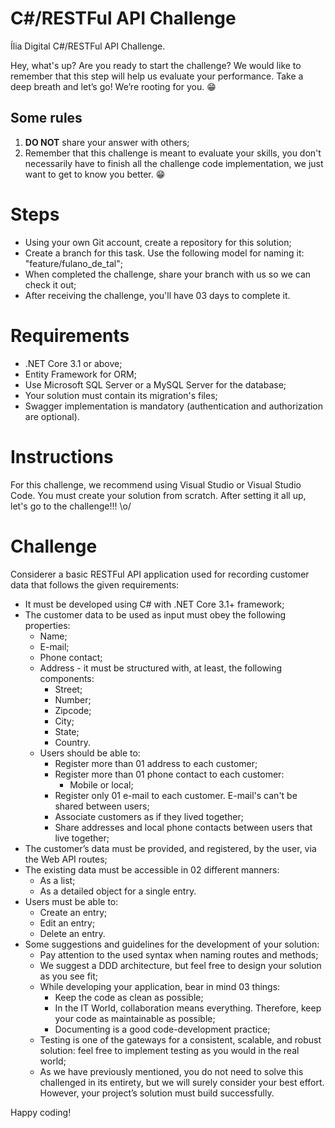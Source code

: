 # C#/RESTFul API Challenge
Ília Digital C#/RESTFul API Challenge.

Hey, what's up? Are you ready to start the challenge? We would like to remember that this step will help us evaluate your performance. Take a deep breath and let’s go! We’re rooting for you. 😁

## Some rules
  1.	**DO NOT** share your answer with others;
  2.	Remember that this challenge is meant to evaluate your skills, you don't necessarily have to finish all the challenge code implementation, we just want to get to know you better. 😁

# Steps
* Using your own Git account, create a repository for this solution;
* Create a branch for this task. Use the following model for naming it: "feature/fulano_de_tal";
* When completed the challenge, share your branch with us so we can check it out;
* After receiving the challenge, you'll have 03 days to complete it. 

# Requirements
*	.NET Core 3.1 or above;
*	Entity Framework for ORM;
*	Use Microsoft SQL Server or a MySQL Server for the database;
*	Your solution must contain its migration's files;
*	Swagger implementation is mandatory (authentication and authorization are optional).

# Instructions
For this challenge, we recommend using Visual Studio or Visual Studio Code. You must create your solution from scratch.
After setting it all up, let's go to the challenge!!! \o/

# Challenge
Considerer a basic RESTFul API application used for recording customer data that follows the given requirements:
* It must be developed using C# with .NET Core 3.1+ framework;
* The customer data to be used as input must obey the following properties:
  * Name;
  * E-mail;
  * Phone contact;
  * Address - it must be structured with, at least, the following components:
    * Street;
    * Number;
    * Zipcode;
    * City;
    * State;
    * Country.
  * Users should be able to:
    * Register more than 01 address to each customer;
    * Register more than 01 phone contact to each customer:
      *  Mobile or local;
    * Register only 01 e-mail to each customer. E-mail's can't be shared between users;
    * Associate customers as if they lived together;
    * Share addresses and local phone contacts between users that live together;
*	The customer’s data must be provided, and registered, by the user, via the Web API routes;
*	The existing data must be accessible in 02 different manners:
    *	As a list;	  
    *	As a detailed object for a single entry.
*	Users must be able to:
    *	Create an entry;
    *	Edit an entry;
    * Delete an entry.
* Some suggestions and guidelines for the development of your solution:
    * Pay attention to the used syntax when naming routes and methods;
    *	We suggest a DDD architecture, but feel free to design your solution as you see fit;
    *	While developing your application, bear in mind 03 things:
          * Keep the code as clean as possible;
          * In the IT World, collaboration means everything. Therefore, keep your code as maintainable as possible;
          *	Documenting is a good code-development practice;
  *	Testing is one of the gateways for a consistent, scalable, and robust solution: feel free to implement testing as you would in the real world;
  *	As we have previously mentioned, you do not need to solve this challenged in its entirety, but we will surely consider your best effort. However, your project’s solution must build successfully.

Happy coding!

